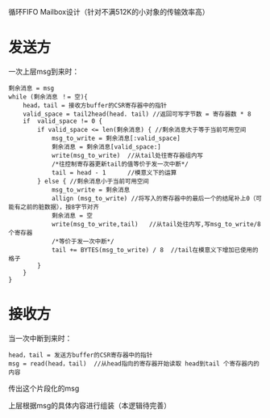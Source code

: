 循环FIFO Mailbox设计（针对不满512K的小对象的传输效率高）

# 发送方

一次上层msg到来时：

```
剩余消息 = msg
while (剩余消息 ！= 空){
	head，tail = 接收方buffer的CSR寄存器中的指针
	valid_space = tail2head(head. tail) //返回可写字节数 = 寄存器数 * 8
	if  valid_space != 0 {
		if valid_space <= len(剩余消息) { //剩余消息大于等于当前可用空间
			msg_to_write = 剩余消息[:valid_space]
			剩余消息 = 剩余消息[valid_space:] 
			write(msg_to_write)  //从tail处往寄存器组内写
			/*往控制寄存器更新tail的值等价于发一次中断*/
			tail = head - 1      //模意义下的运算
		} else { //剩余消息小于当前可用空间
			msg_to_write = 剩余消息
			allign (msg_to_write) //将写入的寄存器中的最后一个的结尾补上0（可能有之前的脏数据），按8字节对齐
			剩余消息 = 空
			write(msg_to_write,tail)   //从tail处往内写,写msg_to_write/8个寄存器
			/*等价于发一次中断*/
			tail += BYTES(msg_to_write) / 8  //tail在模意义下增加已使用的格子
		}
	}
}
```



# 接收方

当一次中断到来时：

```
head，tail = 发送方buffer的CSR寄存器中的指针
msg = read(head，tail)  //从head指向的寄存器开始读取 head到tail 个寄存器内的内容
```

传出这个片段化的msg

上层根据msg的具体内容进行组装（本逻辑待完善）
